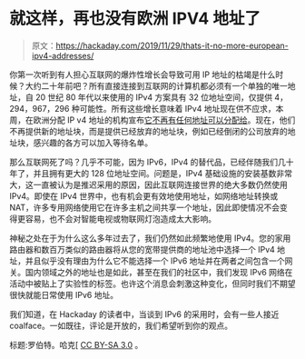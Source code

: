 # 就这样，再也没有欧洲 IPV4 地址了

> 原文：<https://hackaday.com/2019/11/29/thats-it-no-more-european-ipv4-addresses/>

你第一次听到有人担心互联网的爆炸性增长会导致可用 IP 地址的枯竭是什么时候？大约二十年前吧？所有直接连接到互联网的计算机都必须有一个单独的唯一地址，自 20 世纪 80 年代以来使用的 IPv4 方案具有 32 位地址空间，仅提供 4，294，967，296 种可能性。所有这些增长意味着 IPv4 地址现在供不应求，本周，在欧洲分配 IP v4 地址的机构宣布[它不再有任何地址可以分配给](https://www.ripe.net/publications/news/about-ripe-ncc-and-ripe/the-ripe-ncc-has-run-out-of-ipv4-addresses)。现在，他们不再提供新的地址块，而是提供已经放弃的地址块，例如已经倒闭的公司放弃的地址块，感兴趣的各方可以加入等待名单。

那么互联网死了吗？几乎不可能，因为 IPv6，IPv4 的替代品，已经伴随我们几十年了，并且拥有更大的 128 位地址空间。问题是，IPv4 基础设施的安装基数非常大，这一直被认为是推迟采用的原因，因此互联网连接世界的绝大多数仍然使用 IPv4。即使在 IPv4 世界中，也有机会更有效地使用地址，如网络地址转换或 NAT，许多专用网络使用它在许多主机之间共享一个地址，因此即使情况不会变得更容易，也不会对智能电视或物联网灯泡造成太大影响。

神秘之处在于为什么这么多年过去了，我们仍然如此频繁地使用 IPv4。您的家用路由器和数百万类似的路由器将从您的宽带提供商的地址池中选择一个 IPv4 地址，并且似乎没有理由为什么它不能选择一个 IPv6 地址并在两者之间包含一个网关。国内领域之外的地址也是如此，甚至在我们的社区中，我们发现 IPv6 网络在活动中被贴上了实验性的标签。也许这个消息会刺激这种变化，但同时我们不期望很快就能日常使用 IPv6 地址。

我们知道，在 Hackaday 的读者中，当谈到 IPv6 的采用时，会有一些人接近 coalface。一如既往，评论是开放的，我们希望听到你的观点。

标题:罗伯特。哈克[ [CC BY-SA 3.0](https://commons.wikimedia.org/wiki/File:In_Floor_Patch_Panel_Cat6.jpg) 。